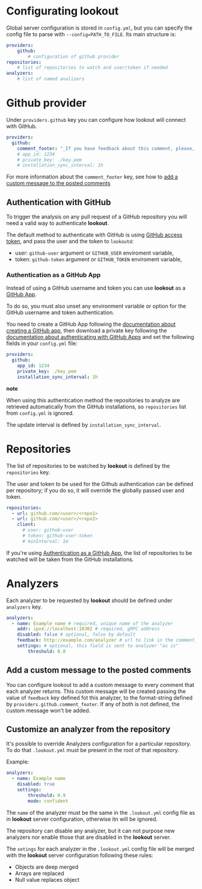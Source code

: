 Configurating lookout
===

Global server configuration is stored in `config.yml`, but you can specify the config file to parse with `--config=PATH_TO_FILE`. Its main structure is:

```yml
providers:
    github:
        # configuration of github provider
repositories:
    # list of repositories to watch and user/token if needed
analyzers:
    # list of named analizers
```


# Github provider

Under `providers.github` key you can configure how lookout will connect with GitHub. 

```yml
providers:
  github:
    comment_footer: "_If you have feedback about this comment, please, [tell us](%s)._"
    # app_id: 1234
    # private_key: ./key.pem
    # installation_sync_interval: 1h
```

For more information about the `comment_footer` key, see how to [add a custom message to the posted comments](#custom-footer)

<a id=basic-auth></a>
## Authentication with GitHub

To trigger the analysis on any pull request of a GitHub repository you will need a valid way to authenticate **lookout**.

The default method to authenticate with GitHub is using [GitHub access token](https://help.github.com/articles/creating-a-personal-access-token-for-the-command-line/), and pass the user and the token to `lookoutd`:

- user: `github-user` argument or `GITHUB_USER` enviroment variable,
- token: `github-token` argument or `GITHUB_TOKEN` enviroment variable,

<a id=github-app></a>
### Authentication as a GitHub App

Instead of using a GitHub username and token you can use **lookout** as a [GitHub App](https://developer.github.com/apps/about-apps/).

To do so, you must also unset any environment variable or option for the GitHub username and token authentication.

You need to create a GitHub App following the [documentation about creating a GitHub app](https://developer.github.com/apps/building-github-apps/creating-a-github-app/),  then download a private key following the [documentation about authenticating with GitHub Apps](https://developer.github.com/apps/building-github-apps/authenticating-with-github-apps/) and set the following fields in your `config.yml` file:

```yml
providers:
  github:
    app_id: 1234
    private_key: ./key.pem
    installation_sync_interval: 1h
```

**note**

When using this authentication method the repositories to analyze are retrieved automatically from the GitHub installations, so `repositories` list from `config.yml` is ignored.

The update interval is defined by `installation_sync_interval`.


# Repositories

The list of repositories to be watched by **lookout** is defined by the `repositories` key.

The user and token to be used for the Github authentication can be defined per repository; if you do so, it will override the globally passed user and token.

```yml
repositories:
  - url: github.com/<user>/<repo1>
  - url: github.com/<user>/<repo2>
    client:
      # user: github-user
      # token: github-user-token
      # minInterval: 1m
```

If you're using [Authentication as a GitHub App](#github-app), the list of repositories to be watched will be taken from the GitHub installations.


# Analyzers

Each analyzer to be requested by **lookout** should be defined under `analyzers` key.

```yml
analyzers:
  - name: Example name # required, unique name of the analyzer
    addr: ipv4://localhost:10302 # required, gRPC address
    disabled: false # optional, false by default
    feedback: http://example.com/analyzer # url to link in the comment_footer. For example, to open a new GitHub issue
    settings: # optional, this field is sent to analyzer "as is"
        threshold: 0.8
```

<a id=custom-footer></a>
## Add a custom message to the posted comments

You can configure lookout to add a custom message to every comment that each analyzer returns. This custom message will be created passing the value of `feedback` key defined fot this analyzer, to the format-string defined by `providers.github.comment_footer`. If any of both is not defined, the custom message won't be added.

## Customize an analyzer from the repository

It's possible to override Analyzers configuration for a particular repository. To do that `.lookout.yml` must be present in the root of that repository.

Example:
```yml
analyzers:
  - name: Example name
    disabled: true
    settings:
        threshold: 0.9
        mode: confident
```

The `name` of the analyzer must be the same in the `.lookout.yml` config file as in **lookout** server configuration, otherwise itn will be ignored.

The repository can disable any analyzer, but it can not purpose new analyzers nor enable those that are disabled in the **lookout** server.

The `setings` for each analyzer in the `.lookout.yml` config file will be merged with the **lookout** server configuration following these rules:

- Objects are deep merged
- Arrays are replaced
- Null value replaces object



